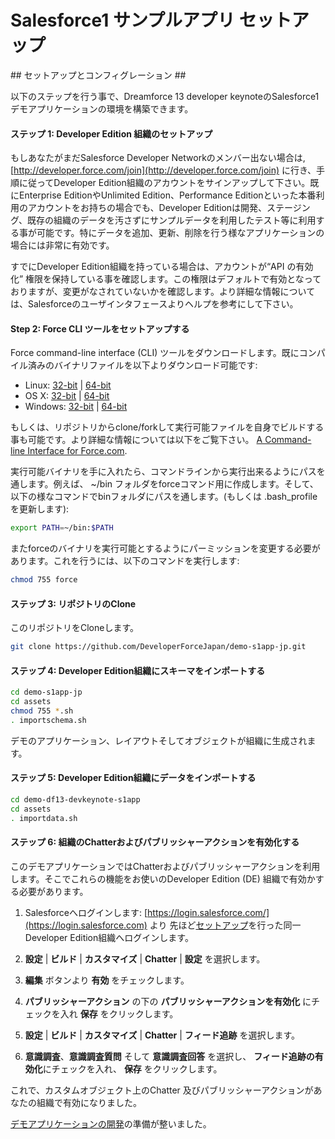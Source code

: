 # Salesforce1 サンプルアプリ セットアップ #

<a name="setup-and-configuration" />
## セットアップとコンフィグレーション ##

以下のステップを行う事で、Dreamforce 13 developer keynoteのSalesforce1デモアプリケーションの環境を構築できます。

#### ステップ 1: Developer Edition 組織のセットアップ ####

もしあなたがまだSalesforce Developer Networkのメンバー出ない場合は, [http://developer.force.com/join](http://developer.force.com/join) に行き、手順に従ってDeveloper Edition組織のアカウントをサインアップして下さい。既にEnterprise EditionやUnlimited Edition、Performance Editionといった本番利用のアカウントをお持ちの場合でも、Developer Editionは開発、ステージング、既存の組織のデータを汚さずにサンプルデータを利用したテスト等に利用する事が可能です。特にデータを追加、更新、削除を行う様なアプリケーションの場合には非常に有効です。

すでにDeveloper Edition組織を持っている場合は、アカウントが“API の有効化” 権限を保持している事を確認します。この権限はデフォルトで有効となっておりますが、変更がなされていないかを確認します。より詳細な情報については、Salesforceのユーザインタフェースよりヘルプを参考にして下さい。

#### Step 2: Force CLI ツールをセットアップする ####

Force command-line interface (CLI) ツールをダウンロードします。既にコンパイル済みのバイナリファイルを以下よりダウンロード可能です:

* Linux: [32-bit](https://godist.herokuapp.com/projects/heroku/force/releases/current/linux-386/force) | [64-bit](https://godist.herokuapp.com/projects/heroku/force/releases/current/linux-amd64/force)
* OS X: [32-bit](https://godist.herokuapp.com/projects/heroku/force/releases/current/darwin-386/force) | [64-bit](https://godist.herokuapp.com/projects/heroku/force/releases/current/darwin-amd64/force)
* Windows: [32-bit](https://godist.herokuapp.com/projects/heroku/force/releases/current/windows-386/force.exe) | [64-bit](https://godist.herokuapp.com/projects/heroku/force/releases/current/windows-amd64/force.exe)

もしくは、リポジトリからclone/forkして実行可能ファイルを自身でビルドする事も可能です。より詳細な情報については以下をご覧下さい。
[A Command-line Interface for Force.com](http://www.wadewegner.com/2013/11/a-command-line-interface-for-forcecom/).

実行可能バイナリを手に入れたら、コマンドラインから実行出来るようにパスを通します。例えば、 ~/bin フォルダをforceコマンド用に作成します。そして、以下の様なコマンドでbinフォルダにパスを通します。(もしくは .bash_profile を更新します):

````bash
export PATH=~/bin:$PATH
````

またforceのバイナリを実行可能とするようにパーミッションを変更する必要があります。これを行うには、以下のコマンドを実行します:

````bash
chmod 755 force
````

#### ステップ 3: リポジトリのClone ####

このリポジトリをCloneします。

````bash
git clone https://github.com/DeveloperForceJapan/demo-s1app-jp.git
````

#### ステップ 4: Developer Edition組織にスキーマをインポートする ####

````bash
cd demo-s1app-jp
cd assets
chmod 755 *.sh
. importschema.sh
````

デモのアプリケーション、レイアウトそしてオブジェクトが組織に生成されます。

#### ステップ 5: Developer Edition組織にデータをインポートする ####

````bash
cd demo-df13-devkeynote-s1app
cd assets
. importdata.sh
````

#### ステップ 6: 組織のChatterおよびパブリッシャーアクションを有効化する ####

このデモアプリケーションではChatterおよびパブリッシャーアクションを利用します。そこでこれらの機能をお使いのDeveloper Edition (DE) 組織で有効かする必要があります。

1. Salesforceへログインします: [https://login.salesforce.com/](https://login.salesforce.com) より 先ほど[セットアップ]()を行った同一Developer Edition組織へログインします。

2. **設定** | **ビルド** | **カスタマイズ** | **Chatter** | **設定** を選択します。

3. **編集** ボタンより **有効** をチェックします。

4. **パブリッシャーアクション** の下の **パブリッシャーアクションを有効化** にチェックを入れ **保存** をクリックします。

5. **設定** | **ビルド** | **カスタマイズ** | **Chatter** | **フィード追跡** を選択します。

6. **意識調査**、**意識調査質問** そして **意識調査回答** を選択し、 **フィード追跡の有効化**にチェックを入れ、 **保存** をクリックします。

これで、カスタムオブジェクト上のChatter 及びパブリッシャーアクションがあなたの組織で有効になりました。

[デモアプリケーションの開発](https://github.com/developerforce/demo-df13-devkeynote-s1app/blob/master/DEMO.md)の準備が整いました。 

